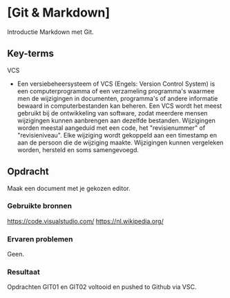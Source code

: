 # [Git & Markdown]

Introductie Markdown met Git.

## Key-terms

VCS

- Een versiebeheersysteem of VCS (Engels: Version Control System) is een computerprogramma of een verzameling programma's waarmee men de wijzigingen in documenten, programma's of andere informatie bewaard in computerbestanden kan beheren. Een VCS wordt het meest gebruikt bij de ontwikkeling van software, zodat meerdere mensen wijzigingen kunnen aanbrengen aan dezelfde bestanden. Wijzigingen worden meestal aangeduid met een code, het "revisienummer" of "revisieniveau". Elke wijziging wordt gekoppeld aan een timestamp en aan de persoon die de wijziging maakte. Wijzigingen kunnen vergeleken worden, hersteld en soms samengevoegd.

## Opdracht

Maak een document met je gekozen editor.

### Gebruikte bronnen

<https://code.visualstudio.com/>
<https://nl.wikipedia.org/>

### Ervaren problemen

Geen.

### Resultaat

Opdrachten GIT01 en GIT02 voltooid en pushed to Github via VSC.
